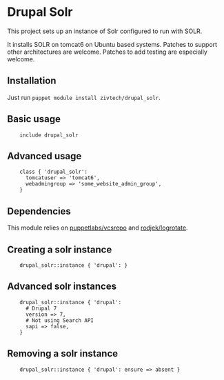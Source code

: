 # Drupal Solr

This project sets up an instance of Solr configured to run with SOLR.

It installs SOLR on tomcat6 on Ubuntu based systems. Patches to support other
architectures are welcome.  Patches to add testing are especially welcome.

## Installation

Just run `puppet module install zivtech/drupal_solr`.

## Basic usage

```` puppet
    include drupal_solr
````

## Advanced usage

```` puppet
    class { 'drupal_solr':
      tomcatuser => 'tomcat6',
      webadmingroup => 'some_website_admin_group',
    }
````

## Dependencies

This module relies on
 [puppetlabs/vcsrepo](https://forge.puppetlabs.com/puppetlabs/vcsrepo) and [rodjek/logrotate](https://github.com/rodjek/puppet-logrotate).

## Creating a solr instance

```` puppet
    drupal_solr::instance { 'drupal': }
````

## Advanced solr instances

```` puppet
    drupal_solr::instance { 'drupal':
      # Drupal 7
      version => 7,
      # Not using Search API
      sapi => false,
    }
````

## Removing a solr instance

```` puppet
    drupal_solr::instance { 'drupal': ensure => absent }
````
